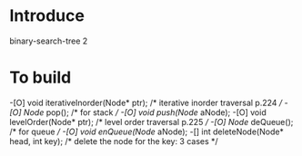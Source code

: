 # Introduce
binary-search-tree 2


# To build


-[O] void iterativeInorder(Node* ptr); /* iterative inorder traversal p.224 */
-[O] Node* pop(); /* for stack */
-[O] void push(Node* aNode);
-[O] void levelOrder(Node* ptr); /* level order traversal p.225 */
-[O] Node* deQueue(); /* for queue */
-[O] void enQueue(Node* aNode);
-[] int deleteNode(Node* head, int key); /* delete the node for the key: 3 cases */
